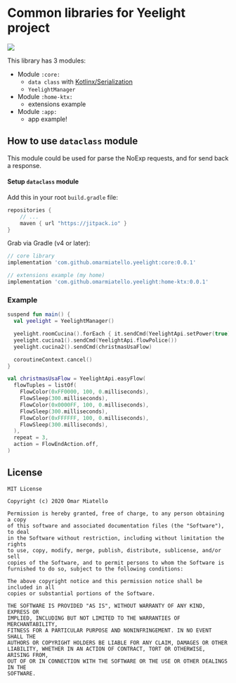 # Common libraries for Yeelight project

[![](https://jitpack.io/v/omarmiatello/yeelight.svg)](https://jitpack.io/#omarmiatello/yeelight)

This library has 3 modules:
- Module `:core:`
  - `data class` with [Kotlinx/Serialization](https://github.com/Kotlin/kotlinx.serialization)
  - `YeelightManager`
- Module `:home-ktx:`
  - extensions example
- Module `:app:`
  - app example!


## How to use `dataclass` module

This module could be used for parse the NoExp requests, and for send back a response.

#### Setup `dataclass` module

Add this in your root `build.gradle` file:
```gradle
repositories {
    // ...
    maven { url "https://jitpack.io" }
}
```

Grab via Gradle (v4 or later):
```groovy
// core library
implementation 'com.github.omarmiatello.yeelight:core:0.0.1'

// extensions example (my home)
implementation 'com.github.omarmiatello.yeelight:home-ktx:0.0.1'
```

### Example

```kotlin
suspend fun main() {
  val yeelight = YeelightManager()

  yeelight.roomCucina().forEach { it.sendCmd(YeelightApi.setPower(true)) }
  yeelight.cucina1().sendCmd(YeelightApi.flowPolice())
  yeelight.cucina2().sendCmd(christmasUsaFlow)

  coroutineContext.cancel()
}

val christmasUsaFlow = YeelightApi.easyFlow(
  flowTuples = listOf(
    FlowColor(0xFF0000, 100, 0.milliseconds),
    FlowSleep(300.milliseconds),
    FlowColor(0x0000FF, 100, 0.milliseconds),
    FlowSleep(300.milliseconds),
    FlowColor(0xFFFFFF, 100, 0.milliseconds),
    FlowSleep(300.milliseconds),
  ),
  repeat = 3,
  action = FlowEndAction.off,
)
```

## License

    MIT License
    
    Copyright (c) 2020 Omar Miatello
    
    Permission is hereby granted, free of charge, to any person obtaining a copy
    of this software and associated documentation files (the "Software"), to deal
    in the Software without restriction, including without limitation the rights
    to use, copy, modify, merge, publish, distribute, sublicense, and/or sell
    copies of the Software, and to permit persons to whom the Software is
    furnished to do so, subject to the following conditions:
    
    The above copyright notice and this permission notice shall be included in all
    copies or substantial portions of the Software.
    
    THE SOFTWARE IS PROVIDED "AS IS", WITHOUT WARRANTY OF ANY KIND, EXPRESS OR
    IMPLIED, INCLUDING BUT NOT LIMITED TO THE WARRANTIES OF MERCHANTABILITY,
    FITNESS FOR A PARTICULAR PURPOSE AND NONINFRINGEMENT. IN NO EVENT SHALL THE
    AUTHORS OR COPYRIGHT HOLDERS BE LIABLE FOR ANY CLAIM, DAMAGES OR OTHER
    LIABILITY, WHETHER IN AN ACTION OF CONTRACT, TORT OR OTHERWISE, ARISING FROM,
    OUT OF OR IN CONNECTION WITH THE SOFTWARE OR THE USE OR OTHER DEALINGS IN THE
    SOFTWARE.